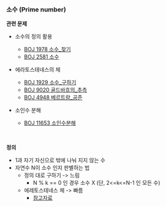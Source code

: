 ### 소수 (Prime number)

**관련 문제**

- 소수의 정의 활용
  - [BOJ 1978 소수_찾기](./문제풀이/BOJ_1978_소수_찾기.md)
  - [BOJ 2581 소수](./문제풀이/BOJ_2581_소수.md)

- 에라토스테네스의 체
  - [BOJ 1929 소수_구하기](./문제풀이/BOJ_1929_소수_구하기.md)
  - [BOJ 9020 골드바흐의_추측](./문제풀이/BOJ_9020_골드바흐의_추측.md)
  - [BOJ 4948 베르트랑_공준](./문제풀이/BOJ_4948_베르트랑_공준.md)
- 소인수 분해
  - [BOJ 11653 소인수분해](./문제풀이/BOJ_11653_소인수분해.md)

<br>

**정의**

- 1과 자기 자신으로 밖에 나눠 지지 않는 수
- 자연수 N이 소수 인지 판별하는 법
  - 정의 대로 구하기 -> 느림
    - N % k == 0 인 경우 소수 X (단, 2<=k<=N-1 인 모든 수) 
  - 에레토스테네스 체 -> 빠름
    - [참고자료](https://marobiana.tistory.com/91)

